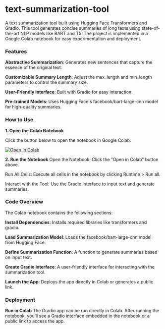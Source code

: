 # text-summarization-tool

A text summarization tool built using Hugging Face Transformers and Gradio. This tool generates concise summaries of long texts using state-of-the-art NLP models like BART and T5. The project is implemented in a Google Colab notebook for easy experimentation and deployment.

### Features
**Abstractive Summarization**: Generates new sentences that capture the essence of the original text.

**Customizable Summary Length**: Adjust the max_length and min_length parameters to control the summary size.

**User-Friendly Interface**: Built with Gradio for easy interaction.

**Pre-trained Models**: Uses Hugging Face's facebook/bart-large-cnn model for high-quality summaries.

### How to Use
**1. Open the Colab Notebook**

Click the button below to open the notebook in Google Colab:

[![Open In Colab](https://colab.research.google.com/assets/colab-badge.svg)](https://colab.research.google.com/github/zanxibar/text-summarization-tool/blob/main/Text_Summarization_Tool_with_facebook_bart_large_cnn.ipynb)

**2. Run the Notebook**
Open the Notebook: Click the "Open in Colab" button above.

Run All Cells: Execute all cells in the notebook by clicking Runtime > Run all.

Interact with the Tool: Use the Gradio interface to input text and generate summaries.

### Code Overview
The Colab notebook contains the following sections:

**Install Dependencies**: Installs required libraries like transformers and gradio.

**Load Summarization Model**: Loads the facebook/bart-large-cnn model from Hugging Face.

**Define Summarization Function**: A function to generate summaries based on input text.

**Create Gradio Interface**: A user-friendly interface for interacting with the summarization tool.

**Launch the App**: Deploys the app directly in Colab or generates a public link.

### Deployment

**Run in Colab**
The Gradio app can be run directly in Colab. After running the notebook, you’ll see a Gradio interface embedded in the notebook or a public link to access the app.
